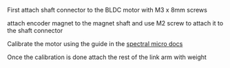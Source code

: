 First attach shaft connector to the BLDC motor with M3 x 8mm screws

attach encoder magnet to the magnet shaft and use M2 screw to attach it to the shaft connector

Calibrate the motor using the guide in the [spectral micro docs](https://source-robotics.github.io/Spectral-BLDC-docs/apage4_calibration/)

Once the calibration is done attach the rest of the link arm with weight

